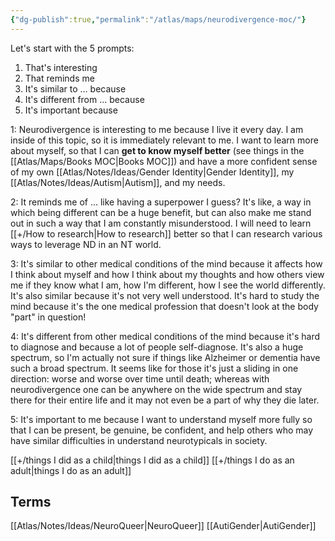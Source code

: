 ```yaml
---
{"dg-publish":true,"permalink":"/atlas/maps/neurodivergence-moc/"}
---
```



Let's start with the 5 prompts:
1.  That's interesting
2.  That reminds me
3.  It's similar to ... because
4.  It's different from ... because
5.  It's important because

1: Neurodivergence is interesting to me because I live it every day. I am inside of this topic, so it is immediately relevant to me. I want to learn more about myself, so that I can **get to know myself better** (see things in the [[Atlas/Maps/Books MOC\|Books MOC]]) and have a more confident sense of my own [[Atlas/Notes/Ideas/Gender Identity\|Gender Identity]], my [[Atlas/Notes/Ideas/Autism\|Autism]], and my needs.

2: It reminds me of ... like having a superpower I guess? It's like, a way in which being different can be a huge benefit, but can also make me stand out in such a way that I am constantly misunderstood. I will need to learn [[+/How to research\|How to research]] better so that I can research various ways to leverage ND in an NT world.

3: It's similar to other medical conditions of the mind because it affects how I think about myself and how I think about my thoughts and how others view me if they know what I am, how I'm different, how I see the world differently. It's also similar because it's not very well understood. It's hard to study the mind because it's the one medical profession that doesn't look at the body "part" in question!

4: It's different from other medical conditions of the mind because it's hard to diagnose and because a lot of people self-diagnose. It's also a huge spectrum, so I'm actually not sure if things like Alzheimer or dementia  have such a broad spectrum. It seems like for those it's just a sliding in one direction: worse and worse over time until death; whereas with neurodivergence one can be anywhere on the wide spectrum and stay there for their entire life and it may not even be a part of why they die later. 

5: It's important to me because I want to understand myself more fully so that I can be present, be genuine, be confident, and help others who may have similar difficulties in understand neurotypicals in society.

[[+/things I did as a child\|things I did as a child]]
[[+/things I do as an adult\|things I do as an adult]]

## Terms
[[Atlas/Notes/Ideas/NeuroQueer\|NeuroQueer]]
[[AutiGender\|AutiGender]]